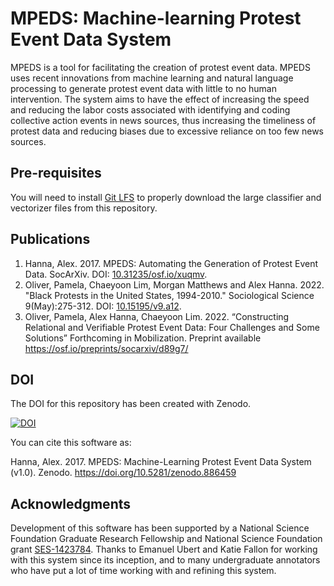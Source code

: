 # MPEDS: Machine-learning Protest Event Data System 

MPEDS is a tool for facilitating the creation of protest event data. MPEDS uses recent innovations from machine learning and natural language processing to generate protest event data with little to no human intervention. The system aims to have the effect of increasing the speed and reducing the labor costs associated with identifying and coding collective action events in news sources, thus increasing the timeliness of protest data and reducing biases due to excessive reliance on too few news sources.

## Pre-requisites

You will need to install [Git LFS](https://github.com/git-lfs/git-lfs/wiki/Installation) to properly download the large classifier and vectorizer files from this repository. 

## Publications

1. Hanna, Alex. 2017. MPEDS: Automating the Generation of Protest Event Data. SocArXiv. DOI: [10.31235/osf.io/xuqmv](https://osf.io/preprints/socarxiv/xuqmv).
2. Oliver, Pamela, Chaeyoon Lim, Morgan Matthews and Alex Hanna. 2022. "Black Protests in the United States, 1994-2010." Sociological Science 9(May):275-312. DOI: [10.15195/v9.a12](https://sociologicalscience.com/articles-v9-12-275/).
3. Oliver, Pamela, Alex Hanna, Chaeyoon Lim. 2022. “Constructing Relational and Verifiable Protest Event Data: Four Challenges and Some Solutions” Forthcoming in Mobilization. Preprint available https://osf.io/preprints/socarxiv/d89g7/

## DOI

The DOI for this repository has been created with Zenodo.

[![DOI](https://zenodo.org/badge/90372885.svg)](https://zenodo.org/badge/latestdoi/90372885)

You can cite this software as:

Hanna, Alex. 2017. MPEDS: Machine-Learning Protest Event Data System (v1.0). Zenodo. https://doi.org/10.5281/zenodo.886459

## Acknowledgments

Development of this software has been supported by a National Science Foundation Graduate Research Fellowship and National Science Foundation grant [SES-1423784](http://www.nsf.gov/awardsearch/showAward?AWD_ID=1423784). Thanks to Emanuel Ubert and Katie Fallon for working with this system since its inception, and to many undergraduate annotators who have put a lot of time working with and refining this system.
